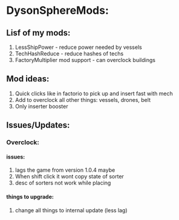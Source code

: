# DysonSphereMods:
## Lisf of my mods:
1. LessShipPower - reduce power needed by vessels
2. TechHashReduce - reduce hashes of techs
3. FactoryMultiplier mod support - can overclock buildings 

## Mod ideas:
1. Quick clicks like in factorio to pick up and insert fast with mech
2. Add to overclock all other things: vessels, drones, belt
3. Only inserter booster

## Issues/Updates:
### Overclock:
#### issues: 
1. lags the game from version 1.0.4 maybe
2. When shift click it wont copy state of sorter
3. desc of sorters not work while placing

#### things to upgrade:
1. change all things to internal update (less lag) 
